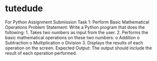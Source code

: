 # tutedude
For Python Assignment Submission
Task 1: Perform Basic Mathematical Operations
  Problem Statement: Write a Python program that does the following:
    1.  Takes two numbers as input from the user.
    2.  Performs the basic mathematical operations on these two numbers:
        o	Addition
        o	Subtraction
        o	Multiplication
        o	Division
    3.  Displays the results of each operation on the screen.
 Expected Output:
    The output should include the result of each operation performed.

